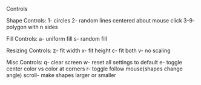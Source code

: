 Controls

Shape Controls:
    1- circles
    2- random lines centered about mouse click
    3-9- polygon with n sides

Fill Controls:
    a- uniform fill
    s- random fill

Resizing Controls:
    z- fit width
    x- fit height
    c- fit both
    v- no scaling

Misc Controls:
    q- clear screen
    w- reset all settings to default
    e- toggle center color vs color at corners
    r- toggle follow mouse(shapes change angle)
    scroll- make shapes larger or smaller
